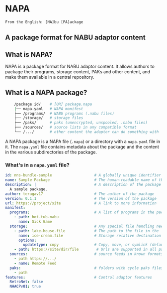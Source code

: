 # NAPA

```txt
From the English: [NA]bu [PA]ackage
```

## A package format for NABU adaptor content

## What is NAPA?

NAPA is a package format for NABU adaptor content. It allows authors to package their programs, storage content, PAKs and other content, and make them available in a central repository.

## What is a NAPA package?

```bash
    /package id/    # [OR] package.napa
    |── napa.yaml   # NAPA manifest
    ├── /programs/  # NABU programs (.nabu files)
    ├── /storage/   # storage files   
    ├── /paks/      # paks (unencrypted, unspooled, .nabu files)
    ├── /sources/   # source lists in any compatible format
    └── /.../       # other content the adaptor can do something with
```

A NAPA package is a NAPA file (`.napa`) or a directory with a `napa.yaml` file in it. The `napa.yaml` file contains metadata about the package and the content in the various subdirectories of the package.

### What's in a `napa.yaml` file?

```yaml
id: nns-bundle-sample                   # A globally unique identifier for the package 
name: Sample Package                    # The human-readable name of the package
description: |                          # A description of the package
  A sample package.
author: teragav17                       # The author of the package
version: 0.1.1                          # The version of the package
url: https://project/site               # A link to more information
manifest:
  programs:                             # A list of programs in the package
    - path: hot-tub.nabu
      name: Sick Game
  storage:                              # Any special file handling needed
    - path: lake-house.file             # The path to the file in the `storage` folder
      name: ice-cream.file              # Storage relative destination path
      options:                           
        updatetype: copy                # Copy, move, or symlink (default: symlink)
    - path: https://site/dir/file        # Urls are supported in all path elements
  sources:                              # source feeds in known formats
    - path https://.../
    - name: Remote Feed
  paks:                                 # folders with cycle paks files
    - path 
features:                               # Control adaptor features
  RetroNet: false                       
  NHACPv01: true
```
